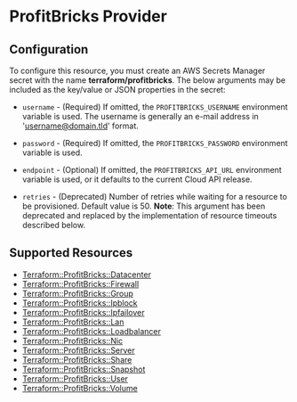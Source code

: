 # ProfitBricks Provider

## Configuration

To configure this resource, you must create an AWS Secrets Manager secret with the name **terraform/profitbricks**. The below arguments may be included as the key/value or JSON properties in the secret:

* `username` - (Required) If omitted, the `PROFITBRICKS_USERNAME` environment variable is used. The username is generally an e-mail address in 'username@domain.tld' format.

* `password` - (Required) If omitted, the `PROFITBRICKS_PASSWORD` environment variable is used.

* `endpoint` - (Optional) If omitted, the `PROFITBRICKS_API_URL` environment variable is used, or it defaults to the current Cloud API release.

* `retries` - (Deprecated) Number of retries while waiting for a resource to be provisioned. Default value is 50. **Note**: This argument has been deprecated and replaced by the implementation of resource timeouts described below.


## Supported Resources

* [Terraform::ProfitBricks::Datacenter](docs/providers/profitbricks/Datacenter.md)
* [Terraform::ProfitBricks::Firewall](docs/providers/profitbricks/Firewall.md)
* [Terraform::ProfitBricks::Group](docs/providers/profitbricks/Group.md)
* [Terraform::ProfitBricks::Ipblock](docs/providers/profitbricks/Ipblock.md)
* [Terraform::ProfitBricks::Ipfailover](docs/providers/profitbricks/Ipfailover.md)
* [Terraform::ProfitBricks::Lan](docs/providers/profitbricks/Lan.md)
* [Terraform::ProfitBricks::Loadbalancer](docs/providers/profitbricks/Loadbalancer.md)
* [Terraform::ProfitBricks::Nic](docs/providers/profitbricks/Nic.md)
* [Terraform::ProfitBricks::Server](docs/providers/profitbricks/Server.md)
* [Terraform::ProfitBricks::Share](docs/providers/profitbricks/Share.md)
* [Terraform::ProfitBricks::Snapshot](docs/providers/profitbricks/Snapshot.md)
* [Terraform::ProfitBricks::User](docs/providers/profitbricks/User.md)
* [Terraform::ProfitBricks::Volume](docs/providers/profitbricks/Volume.md)